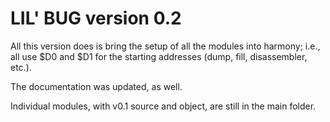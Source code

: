 # LIL' BUG version 0.2

All this version does is bring the setup of all the modules into harmony; i.e., all use $D0 and $D1 for the starting addresses (dump, fill, disassembler, etc.).

The documentation was updated, as well.

Individual modules, with v0.1 source and object, are still in the main folder.
